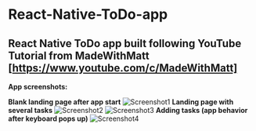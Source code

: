 # React-Native-ToDo-app
React Native ToDo app built following YouTube Tutorial from MadeWithMatt [https://www.youtube.com/c/MadeWithMatt]
-----------------------------------------------
**App screenshots:**

**Blank landing page after app start**
![Screenshot1](https://github.com/josippr/React-Native-ToDo-app/blob/main/screenshots/ToDoList_screenshot2.jpeg)
**Landing page with several tasks**
![Screenshot2](https://github.com/josippr/React-Native-ToDo-app/blob/main/screenshots/ToDoList_screenshot1.jpeg)
![Screenshot3](https://github.com/josippr/React-Native-ToDo-app/blob/main/screenshots/ToDoList_screenshot3.jpeg)
**Adding tasks (app behavior after keyboard pops up)**
![Screenshot4](https://github.com/josippr/React-Native-ToDo-app/blob/main/screenshots/ToDoList_screenshot4.jpeg)
